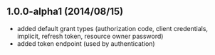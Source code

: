 ## 1.0.0-alpha1 (2014/08/15)

* added default grant types (authorization code, client credentials, implicit, refresh token, resource owner password)
* added token endpoint (used by authentication)